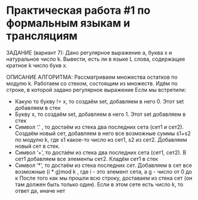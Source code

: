 # Практическая работа #1 по формальным языкам и трансляциям
ЗАДАНИЕ (вариант 7):
Дано регулярное выражение а, буква x и натуральное число k. Вывести, есть ли в языке L слова, содержащее кратное k число букв x.

ОПИСАНИЕ АЛГОРИТМА:
Рассматриваем множества остатков по модулю k.
Работаем со стеком, состоящим из множеств.
Идём по строке, в которой задано регулярное выражение
Если мы встретили:
* Какую то букву != x, то создаём set, добавляем в него 0. Этот set добавляем в стек
* Букву x, то создаём set, добавляем в него 1. Этот set добавляем в стек
* Символ ‘.’ , то достаём из стека два последних сета (сет1 и сет2). Создаём новый сет, добавляем в него все возможные суммы s1+s2 по модулю k, где s1 какое-то число из сет1, s2 из сет2. Добавляем новый сет в стек.
* Символ ‘+’, то достаём из стека два последних сета (сет1, сет2). В сет1 добавляем все элементы сет2. Кладём сет1 в стек
* Символ ‘*’, то достаём из стека последних сет. Добавляем в сет все возможные (i * g)mod k , где i - это элемент сета, а g - число от 0 до к
После того как мы прошли всю строку, доставаем из стека сет (он там должен быть только один). Если в этом сете есть число k, то ответ да, иначе нет
